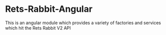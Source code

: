 # Rets-Rabbit-Angular
This is an angular module which provides a variety of factories and services which hit the Rets Rabbit V2 API
